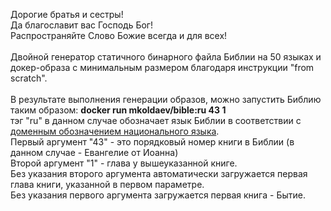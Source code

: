 Дорогие братья и сестры!<br>
Да благославит вас Господь Бог!<br>
Распространяйте Слово Божие всегда и для всех!<br>
<br>
Двойной генератор статичного бинарного файла Библии на 50 языках и докер-образа с минимальным размером благодаря инструкции "from scratch".
<br><br>
В результате выполнения генерации образов, можно запустить Библию таким образом:
**docker run mkoldaev/bible:ru 43 1**
<br>тэг "ru" в данном случае обозначает язык Библии в соответствии с [доменным обозначением национального языка](https://en.wikipedia.org/wiki/List_of_ISO_639-1_codes "доменным обозначением национального языка").
<br>Первый аргумент "43" - это порядковый номер книги в Библии (в данном случае - Евангелие от Иоанна)
<br>Второй аргумент "1" - глава у вышеуказанной книге.
<br>Без указания второго аргумента автоматически загружается первая глава книги, указанной в первом параметре.
<br>Без указания первого аргумента загружается первая книга - Бытие.
